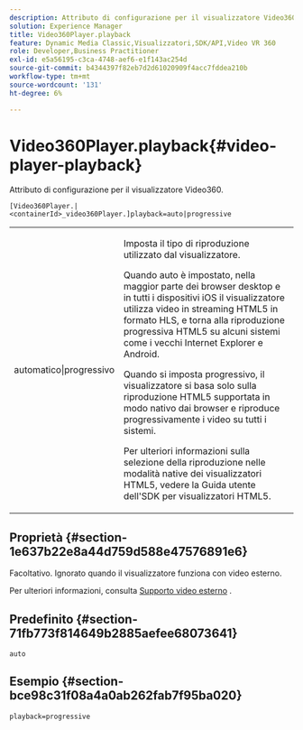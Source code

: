 ```yaml
---
description: Attributo di configurazione per il visualizzatore Video360.
solution: Experience Manager
title: Video360Player.playback
feature: Dynamic Media Classic,Visualizzatori,SDK/API,Video VR 360
role: Developer,Business Practitioner
exl-id: e5a56195-c3ca-4748-aef6-e1f143ac254d
source-git-commit: b4344397f82eb7d2d61020909f4acc7fddea210b
workflow-type: tm+mt
source-wordcount: '131'
ht-degree: 6%

---
```


# Video360Player.playback{#video-player-playback}

Attributo di configurazione per il visualizzatore Video360.

`[Video360Player.|<containerId>_video360Player.]playback=auto|progressive`

<table id="table_441553CD34C94A58A9D7CBF772DEDDB6"> 
 <tbody> 
  <tr> 
   <td colname="col1"> <p> <span class="codeph"> automatico|progressivo</span> </p> </td> 
   <td colname="col2"> <p> Imposta il tipo di riproduzione utilizzato dal visualizzatore. </p> <p>Quando <span class="codeph"> auto</span> è impostato, nella maggior parte dei browser desktop e in tutti i dispositivi iOS il visualizzatore utilizza video in streaming HTML5 in formato HLS, e torna alla riproduzione progressiva HTML5 su alcuni sistemi come i vecchi Internet Explorer e Android. </p> <p>Quando si imposta <span class="codeph"> progressivo</span>, il visualizzatore si basa solo sulla riproduzione HTML5 supportata in modo nativo dai browser e riproduce progressivamente i video su tutti i sistemi. </p> <p>Per ulteriori informazioni sulla selezione della riproduzione nelle modalità native dei visualizzatori HTML5, vedere la Guida utente dell'SDK per visualizzatori HTML5.<span class="codeph"></span><span class="codeph"></span> </p> </td> 
  </tr> 
 </tbody> 
</table>

## Proprietà {#section-1e637b22e8a44d759d588e47576891e6}

Facoltativo. Ignorato quando il visualizzatore funziona con video esterno.

Per ulteriori informazioni, consulta [Supporto video esterno](../../../c-html5-aem-asset-viewers/c-html5-aem-video360/c-html5-aem-video360-external-video-support.md#concept-66aa2784f2294794989bad2af74c3760) .

## Predefinito {#section-71fb773f814649b2885aefee68073641}

`auto`

## Esempio {#section-bce98c31f08a4a0ab262fab7f95ba020}

`playback=progressive`
